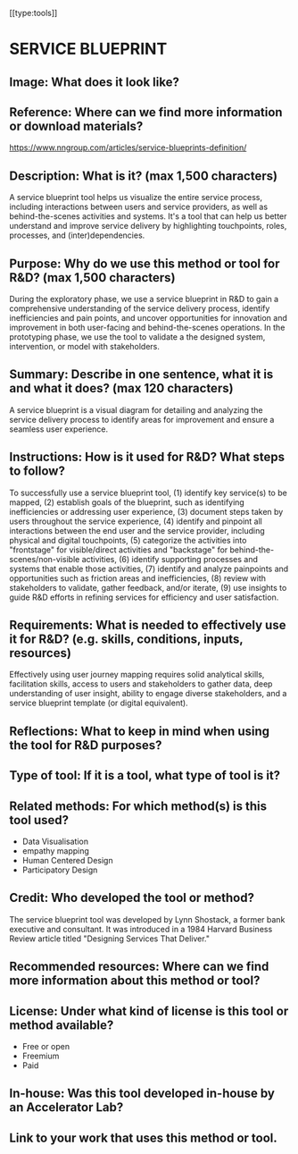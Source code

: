 [[type:tools]]

# SERVICE BLUEPRINT

## Image: What does it look like?


## Reference: Where can we find more information or download materials?


https://www.nngroup.com/articles/service-blueprints-definition/

## Description: What is it? (max 1,500 characters)



A service blueprint tool helps us visualize the entire service process, including interactions between users and service providers, as well as behind-the-scenes activities and systems. It's a tool that can help us better understand and improve service delivery by highlighting touchpoints, roles, processes, and (inter)dependencies.

## Purpose: Why do we use this method or tool for R&amp;D? (max 1,500 characters)



During the exploratory phase, we use a service blueprint in R&amp;D to gain a comprehensive understanding of the service delivery process, identify inefficiencies and pain points, and uncover opportunities for innovation and improvement in both user-facing and behind-the-scenes operations. In the prototyping phase, we use the tool to validate a the designed system, intervention, or model with stakeholders.

## Summary: Describe in one sentence, what it is and what it does? (max 120 characters)



A service blueprint is a visual diagram for detailing and analyzing the service delivery process to identify areas for improvement and ensure a seamless user experience.

## Instructions: How is it used for R&amp;D? What steps to follow?



To successfully use a service blueprint tool, (1) identify key service(s) to be mapped, (2) establish goals of the blueprint, such as identifying inefficiencies or addressing user experience, (3) document steps taken by users throughout the service experience, (4) identify and pinpoint all interactions between the end user and the service provider, including physical and digital touchpoints, (5) categorize the activities into "frontstage" for visible/direct activities and "backstage" for behind-the-scenes/non-visible activities, (6) identify supporting processes and systems that enable those activities, (7) identify and analyze painpoints and opportunities such as friction areas and inefficiencies, (8) review with stakeholders to validate, gather feedback, and/or iterate, (9) use insights to guide R&amp;D efforts in refining services for efficiency and user satisfaction.

## Requirements: What is needed to effectively use it for R&amp;D? (e.g. skills, conditions, inputs, resources)



Effectively using user journey mapping requires solid analytical skills, facilitation skills, access to users and stakeholders to gather data, deep understanding of user insight, ability to engage diverse stakeholders, and a service blueprint template (or digital equivalent).

## Reflections: What to keep in mind when using the tool for R&amp;D purposes?



## Type of tool: If it is a tool, what type of tool is it?

   


## Related methods: For which method(s) is this tool used?


- Data Visualisation
- empathy mapping
- Human Centered Design
- Participatory Design  


## 

   


## 

   


## Credit: Who developed the tool or method?



The service blueprint tool was developed by Lynn Shostack, a former bank executive and consultant. It was introduced in a 1984 Harvard Business Review article titled "Designing Services That Deliver."

## Recommended resources: Where can we find more information about this method or tool?



## License: Under what kind of license is this tool or method available?


-  Free or open 
- Freemium
- Paid  


## In-house: Was this tool developed in-house by an Accelerator Lab?

   


## Link to your work that uses this method or tool.